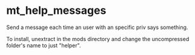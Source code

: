 # mt_help_messages
Send a message each time an user with an specific priv says something.

To install, unextract in the mods directory and change the uncompressed folder's name to just "helper".
